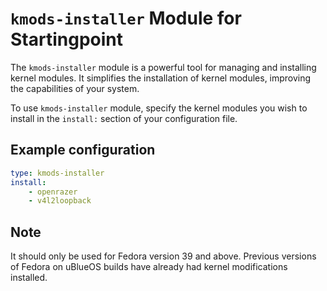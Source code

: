 # `kmods-installer` Module for Startingpoint

The `kmods-installer` module is a powerful tool for managing and installing kernel modules. It simplifies the installation of kernel modules, improving the capabilities of your system.

To use `kmods-installer` module, specify the kernel modules you wish to install in the `install:` section of your configuration file.

## Example configuration
```yaml
type: kmods-installer
install:
    - openrazer
    - v4l2loopback
```

## Note

It should only be used for Fedora version 39 and above. Previous versions of Fedora on uBlueOS builds have already had kernel modifications installed.
